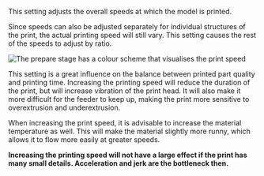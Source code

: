 This setting adjusts the overall speeds at which the model is printed.

Since speeds can also be adjusted separately for individual structures of the print, the actual printing speed will still vary. This setting causes the rest of the speeds to adjust by ratio.

![The prepare stage has a colour scheme that visualises the print speed](../../../articles/images/speed_difference.png)

This setting is a great influence on the balance between printed part quality and printing time. Increasing the printing speed will reduce the duration of the print, but will increase vibration of the print head. It will also make it more difficult for the feeder to keep up, making the print more sensitive to overextrusion and underextrusion.

When increasing the print speed, it is advisable to increase the material temperature as well. This will make the material slightly more runny, which allows it to flow more easily at greater speeds.

**Increasing the printing speed will not have a large effect if the print has many small details. Acceleration and jerk are the bottleneck then.**